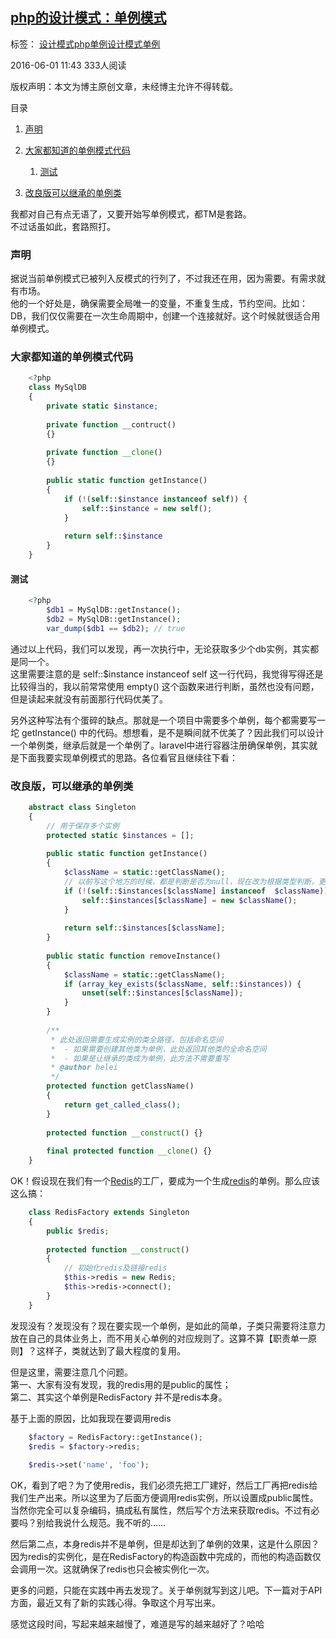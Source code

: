 ## [php的设计模式：单例模式][0]

 标签： [设计模式][1][php单例设计模式][2][单例][3]

 2016-06-01 11:43  333人阅读  

版权声明：本文为博主原创文章，未经博主允许不得转载。

 目录

1. [声明][9]
1. [大家都知道的单例模式代码][10]
     1. [测试][11]

1. [改良版可以继承的单例类][12]

我都对自己有点无语了，又要开始写单例模式，都TM是套路。   
不过话虽如此，套路照打。

### 声明

据说当前单例模式已被列入反模式的行列了，不过我还在用，因为需要。有需求就有市场。   
他的一个好处是，确保需要全局唯一的变量，不重复生成，节约空间。比如：DB，我们仅仅需要在一次生命周期中，创建一个连接就好。这个时候就很适合用单例模式。

### 大家都知道的单例模式代码

```php
    <?php
    class MySqlDB
    {
        private static $instance;
    
        private function __contruct()
        {}
    
        private function __clone()
        {}
    
        public static function getInstance()
        {
            if (!(self::$instance instanceof self)) {
                self::$instance = new self();
            }
    
            return self::$instance
        }
    }
```

#### 测试

```php
    <?php
        $db1 = MySqlDB::getInstance();
        $db2 = MySqlDB::getInstance();
        var_dump($db1 == $db2); // true
```

通过以上代码，我们可以发现，再一次执行中，无论获取多少个db实例，其实都是同一个。   
这里需要注意的是 self::$instance instanceof self 这一行代码，我觉得写得还是比较得当的，我以前常常使用 empty() 这个函数来进行判断，虽然也没有问题，但是读起来就没有前面那行代码优美了。

另外这种写法有个蛋碎的缺点。那就是一个项目中需要多个单例，每个都需要写一坨 getInstance() 中的代码。想想看，是不是瞬间就不优美了？因此我们可以设计一个单例类，继承后就是一个单例了。laravel中进行容器注册确保单例，其实就是下面我要实现单例模式的思路。各位看官且继续往下看：

### 改良版，可以继承的单例类

```php
    abstract class Singleton
    {
        // 用于保存多个实例
        protected static $instances = [];
    
        public static function getInstance()
        {
            $className = static::getClassName();
            // 以前写这个地方的时候，都是判断是否为null，现在改为根据类型判断，更加严谨
            if (!(self::$instances[$className] instanceof  $className)) {
                self::$instances[$className] = new $className();
            }
    
            return self::$instances[$className];
        }
    
        public static function removeInstance()
        {
            $className = static::getClassName();
            if (array_key_exists($className, self::$instances)) {
                unset(self::$instances[$className]);
            }
        }
    
        /**
         * 此处返回需要生成实例的类全路径，包括命名空间
         *  - 如果需要创建其他类为单例，此处返回其他类的全命名空间
         *  - 如果是让继承的类成为单例，此方法不需要重写
         * @author helei
         */
        protected function getClassName()
        {
            return get_called_class();
        }
    
        protected function __construct() {}
    
        final protected function __clone() {}
    }
```

OK！假设现在我们有一个[Redis][13]的工厂，要成为一个生成[redis][13]的单例。那么应该这么搞：

```php
    class RedisFactory extends Singleton
    {
        public $redis;
    
        protected function __construct()
        {
            // 初始化redis及链接redis
            $this->redis = new Redis;
            $this->redis->connect();
        }
    }
```

发现没有？发现没有？现在要实现一个单例，是如此的简单，子类只需要将注意力放在自己的具体业务上，而不用关心单例的对应规则了。这算不算【职责单一原则】？这样子，类就达到了最大程度的复用。

但是这里，需要注意几个问题。   
第一、大家有没有发现，我的redis用的是public的属性；   
第二、其实这个单例是RedisFactory 并不是redis本身。

基于上面的原因，比如我现在要调用redis

```php
    $factory = RedisFactory::getInstance();
    $redis = $factory->redis;
    
    $redis->set('name', 'foo');
```

OK，看到了吧？为了使用redis，我们必须先把工厂建好，然后工厂再把redis给我们生产出来。所以这里为了后面方便调用redis实例，所以设置成public属性。当然你完全可以复杂编码，搞成私有属性，然后写个方法来获取redis。不过有必要吗？别给我说什么规范。我不听的……

然后第二点，本身redis并不是单例，但是却达到了单例的效果，这是什么原因？   
因为redis的实例化，是在RedisFactory的构造函数中完成的，而他的构造函数仅会调用一次。这就确保了redis也只会被实例化一次。

更多的问题，只能在实践中再去发现了。关于单例就写到这儿吧。下一篇对于API方面，最近又有了新的实践心得。争取这个月写出来。

感觉这段时间，写起来越来越慢了，难道是写的越来越好了？哈哈

[0]: http://blog.csdn.net/hel12he/article/details/51492448
[1]: http://www.csdn.net/tag/%e8%ae%be%e8%ae%a1%e6%a8%a1%e5%bc%8f
[2]: http://www.csdn.net/tag/php%e5%8d%95%e4%be%8b%e8%ae%be%e8%ae%a1%e6%a8%a1%e5%bc%8f
[3]: http://www.csdn.net/tag/%e5%8d%95%e4%be%8b
[8]: #
[9]: #t0
[10]: #t1
[11]: #t2
[12]: #t3
[13]: http://lib.csdn.net/base/redis